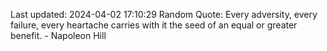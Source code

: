 Last updated: 2024-04-02 17:10:29
Random Quote: Every adversity, every failure, every heartache carries with it the seed of an equal or greater benefit. - Napoleon Hill